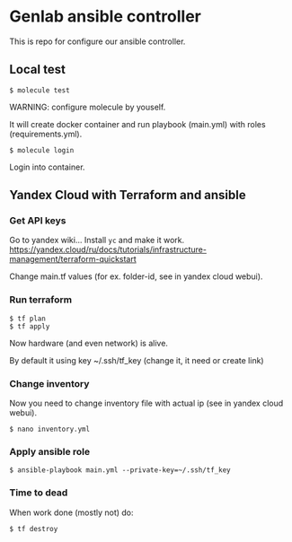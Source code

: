 # Genlab ansible controller

This is repo for configure our ansible controller.

## Local test

```
$ molecule test
```
WARNING: configure molecule by youself.

It will create docker container and run playbook (main.yml) with roles (requirements.yml).

```
$ molecule login
```
Login into container.

## Yandex Cloud with Terraform and ansible

### Get API keys

Go to yandex wiki... Install `yc` and make it work.
https://yandex.cloud/ru/docs/tutorials/infrastructure-management/terraform-quickstart

Change main.tf values (for ex. folder-id, see in yandex cloud webui).

### Run terraform

```
$ tf plan
$ tf apply
```

Now hardware (and even network) is alive.

By default it using key ~/.ssh/tf_key (change it, it need or create link)

### Change inventory

Now you need to change inventory file with actual ip (see in yandex cloud webui).

```
$ nano inventory.yml
```

### Apply ansible role

```
$ ansible-playbook main.yml --private-key=~/.ssh/tf_key
```

### Time to dead

When work done (mostly not) do:
```
$ tf destroy
```
